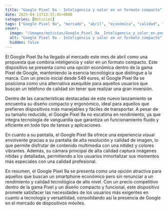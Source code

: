```yaml
---
title: "Google Pixel 9a - Inteligencia y valor en un formato compacto"
date: 2025-04-11T13:15:45+0000
categories: [Noticias]
tags: ["Google Pixel 9a", "mercado", "abril", "económica", "calidad", "rendimiento", "tecnología."]
cover:
  image: "/images/noticias/Google_Pixel_9a__Inteligencia_y_valor_en.png"
  alt: "Google Pixel 9a - Inteligencia y valor en un formato compacto"
  hidden: false
---
```


El Google Pixel 9a ha llegado al mercado este mes de abril como una propuesta que combina inteligencia y valor en un formato compacto. Este dispositivo se presenta como una opción económica dentro de la gama Pixel de Google, manteniendo la esencia tecnológica que distingue a la marca. Con un precio inicial desde 549 euros, el Google Pixel 9a se posiciona como una alternativa asequible para aquellos usuarios que buscan un teléfono de calidad sin tener que realizar una gran inversión. 

Dentro de las características destacadas de este nuevo lanzamiento se encuentra su diseño compacto y ergonómico, ideal para aquellos que prefieren dispositivos más manejables y fáciles de transportar. A pesar de su tamaño reducido, el Google Pixel 9a no escatima en rendimiento, ya que integra tecnología de vanguardia que garantiza un funcionamiento fluido y eficiente en todo tipo de tareas y aplicaciones.

En cuanto a su pantalla, el Google Pixel 9a ofrece una experiencia visual envolvente gracias a su pantalla de alta resolución y calidad de imagen, lo que permite disfrutar de contenido multimedia con una nitidez y colores vibrantes. Además, su cámara principal de alta calidad captura imágenes nítidas y detalladas, permitiendo a los usuarios inmortalizar sus momentos más especiales con una calidad profesional.

En resumen, el Google Pixel 9a se presenta como una opción atractiva para aquellos que buscan un smartphone económico pero sin renunciar a un rendimiento y calidad tecnológica de alto nivel. Con un precio competitivo dentro de la gama Pixel y un diseño compacto y funcional, este dispositivo promete satisfacer las necesidades de los usuarios más exigentes en cuanto a tecnología y versatilidad, consolidando así la presencia de Google en el mercado de dispositivos móviles.
